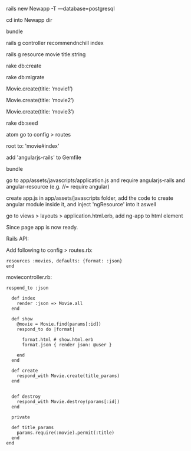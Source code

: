 rails new Newapp -T —database=postgresql

cd into Newapp dir

bundle

rails g controller recommendnchill index

rails g resource movie title:string

rake db:create

rake db:migrate


Movie.create(title: ‘movie1’)

Movie.create(title: ‘movie2’)

Movie.create(title: ‘movie3’)

rake db:seed

atom go to config > routes

root to: 'movie#index'

add 'angularjs-rails' to Gemfile

bundle

go to app/assets/javascripts/application.js and require angularjs-rails and angular-resource (e.g. //= require angular)

create app.js in app/assets/javascripts folder, add the code to create angular module inside it, and inject 'ngResource' into it aswell

go to views > layouts > application.html.erb, add ng-app to html element

Since page app is now ready.

Rails API:

 Add following to config > routes.rb:
 ```   scope :api do
 resources :movies, defaults: {format: :json}
 end
 ```

moviecontroller.rb:
```
respond_to :json

  def index
    render :json => Movie.all
  end

  def show
    @movie = Movie.find(params[:id])
    respond_to do |format|

      format.html # show.html.erb
      format.json { render json: @user }

    end
  end

  def create
    respond_with Movie.create(title_params)
  end


  def destroy
    respond_with Movie.destroy(params[:id])
  end

  private

  def title_params
    params.require(:movie).permit(:title)
  end
end
```
